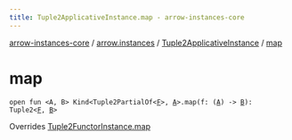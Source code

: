 ```yaml
---
title: Tuple2ApplicativeInstance.map - arrow-instances-core
---
```


[arrow-instances-core](../../index.html) / [arrow.instances](../index.html) / [Tuple2ApplicativeInstance](index.html) / [map](./map.html)

# map

`open fun <A, B> Kind<Tuple2PartialOf<`[`F`](index.html#F)`>, `[`A`](map.html#A)`>.map(f: (`[`A`](map.html#A)`) -> `[`B`](map.html#B)`): Tuple2<`[`F`](index.html#F)`, `[`B`](map.html#B)`>`

Overrides [Tuple2FunctorInstance.map](../-tuple2-functor-instance/map.html)

